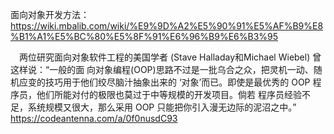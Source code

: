面向对象开发方法：   https://wiki.mbalib.com/wiki/%E9%9D%A2%E5%90%91%E5%AF%B9%E8%B1%A1%E5%BC%80%E5%8F%91%E6%96%B9%E6%B3%95  

　两位研究面向对象软件工程的美国学者 (Stave Halladay和Michael Wiebel) 曾这样说：“一般的面
向对象编程(OOP)思路不过是一批乌合之众，把灵机一动、随机应变的技巧用于他们绞尽脑汁抽象出来的
‘对象’而已。即使是最优秀的 OOP 程序员，他们所能对付的极限也莫过于中等规模的开发项目。倘若
程序员经验不足，系统规模又很大，那么采用 OOP 只能把你引入漫无边际的泥沼之中。” https://codeantenna.com/a/0f0nusdC93